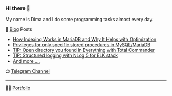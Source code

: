 ### Hi there 👋
My name is Dima and I do some programming tasks almost every day.     

📝 [Blog](https://dpursanov.medium.com/) Posts   
* [How Indexing Works in MariaDB and Why It Helps with Optimization](https://medium.com/@dpursanov/how-indexing-works-in-mariadb-and-why-it-helps-with-optimization-58b098c82d56)
* [Privileges for only specific stored procedures in MySQL/MariaDB](https://dpursanov.medium.com/privileges-for-only-specific-stored-procedures-in-mysql-mariadb-5473a8c319d0)     
* [TIP: Open directory you found in Everything with Total Commander](https://dpursanov.medium.com/tip-open-directory-you-found-in-everything-with-total-commander-9e39deadd04c)
* [TIP: Structured logging with NLog 5 for ELK stack](https://medium.com/@dpursanov/structured-logging-with-nlog-5-for-elk-stack-97416902e4b0)
* [And more ....](https://dpursanov.medium.com/)   


📺 [Telegram Channel](https://t.me/x4516)   



------
👷‍♂️ [Portfolio](https://www.linkedin.com/in/dima-pursanov/)


<!--
**0x49D1/0x49D1** is a ✨ _special_ ✨ repository because its `README.md` (this file) appears on your GitHub profile.

Here are some ideas to get you started:

- 🔭 I’m currently working on ...
- 🌱 I’m currently learning ...
- 👯 I’m looking to collaborate on ...
- 🤔 I’m looking for help with ...
- 💬 Ask me about ...
- 📫 How to reach me: ...
- 😄 Pronouns: ...
- ⚡ Fun fact: ...
-->
